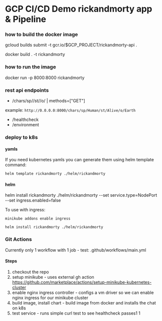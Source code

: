 # GCP CI/CD Demo rickandmorty app & Pipeline

### how to build the docker image
gcloud builds submit -t gcr.io/$GCP_PROJECT/rickandmorty-api .

docker build . -t rickandmorty

### how to run the image
docker run -p 8000:8000 rickandmorty

### rest api endpoints
* /chars/sp/<species>/st/<status>/o/<origin> | methods=["GET"]

example:
`http://0.0.0.0:8000/chars/sp/Human/st/Alive/o/Earth`

* /healthcheck
* /environment

### deploy to k8s
#### yamls
If you need kubernetes yamls you can generate them using helm template command:

`helm template rickandmorty ./helm/rickandmorty`

#### helm
helm install rickandmorty ./helm/rickandmorty --set service.type=NodePort --set ingress.enabled=false

To use with ingress:

`minikube addons enable ingress`

`helm install rickandmorty ./helm/rickandmorty`


### Git Actions
Currently only 1 workflow with 1 job - test:
.github/workflows/main.yml

#### Steps
1. checkout the repo
2. setup minikube - uses external gh action https://github.com/marketplace/actions/setup-minikube-kubernetes-cluster
3. enable nginx ingress controller - configs a vm driver so we can enable nginx ingress for our minikube cluster
4. build image, install chart - build image from docker and installs the chat on k8s
5. test service - runs simple curl test to see healthcheck passes1
1
